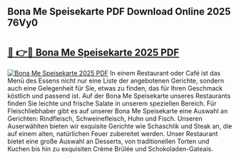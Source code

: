 ## Bona Me Speisekarte PDF Download Online 2025 76Vy0

# <h2><a href="http://gce2fah.nevu.top/?p=Bona+Me+Speisekarte">🔗 👉🔴 Bona Me Speisekarte 2025 PDF</a></h2>

[![Bona Me Speisekarte 2025 PDF](https://i.imgur.com/dBaPXMq.png)](http://gce2fah.nevu.top/?p=Bona+Me+Speisekarte)
In einem Restaurant oder Café ist das Menü des Essens nicht nur eine Liste der angebotenen Gerichte, sondern auch eine Gelegenheit für Sie, etwas zu finden, das für Ihren Geschmack köstlich und passend ist. Auf der Bona Me Speisekarte unseres Restaurants finden Sie leichte und frische Salate in unserem speziellen Bereich. Für Fleischliebhaber gibt es auf unserer Bona Me Speisekarte eine Auswahl an Gerichten: Rindfleisch, Schweinefleisch, Huhn und Fisch. Unseren Auserwählten bieten wir exquisite Gerichte wie Schaschlik und Steak an, die auf einem alten, natürlichen Feuer zubereitet werden. Unser Restaurant bietet eine große Auswahl an Desserts, von traditionellen Torten und Kuchen bis hin zu exquisiten Crème Brûlée und Schokoladen-Gateais.

